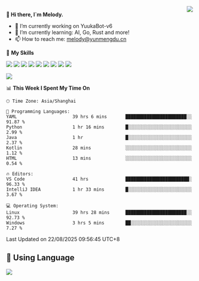<a href="#">
  <img align="right" src="https://github-readme-stats.vercel.app/api?username=melodyyuuka&count_private=true&show_icons=true" />
</a>

**👋 Hi there, I`m Melody.**

- 🔭 I’m currently working on YuukaBot-v6
- 🌱 I’m currently learning: AI, Go, Rust and more!
- 📫 How to reach me: melody@yunmengdu.cn

🌟 **My Skills** 

![](https://img.shields.io/badge/-Python-3e74a2?style=flat-square&logo=Python&logoColor=fff)
![](https://img.shields.io/badge/-Java-007396?style=flat-square&logo=OpenJDK&logoColor=fff)
![](https://img.shields.io/badge/-Node.js-339933?style=flat-square&logo=Node.js&logoColor=fff)
![](https://img.shields.io/badge/-Git-f05032?style=flat-square&logo=git&logoColor=fff)
![](https://img.shields.io/badge/-PostgreSQL-4169e1?style=flat-square&logo=PostgreSQL&logoColor=fff)
![](https://img.shields.io/badge/-Rust-000000?style=flat-square&logo=rust&logoColor=fff)
![](https://img.shields.io/badge/-VSCode-007acc?style=flat-square&logo=Visual-Studio-Code&logoColor=fff)
![](https://img.shields.io/badge/-FastAPI-009688?style=flat-square&logo=FastAPI&logoColor=fff)
![](https://img.shields.io/badge/-Linux-000000?style=flat-square&logo=Linux&logoColor=fff)


![](https://wakatime.com/badge/user/fa6dc0e2-47c5-4d2d-ae45-69fec6f2122c.svg)

<!--START_SECTION:waka-->
📊 **This Week I Spent My Time On** 

```text
🕑︎ Time Zone: Asia/Shanghai

💬 Programming Languages: 
YAML                     39 hrs 6 mins       ███████████████████████░░   91.87 % 
Python                   1 hr 16 mins        █░░░░░░░░░░░░░░░░░░░░░░░░    2.99 % 
Java                     1 hr                █░░░░░░░░░░░░░░░░░░░░░░░░    2.37 % 
Kotlin                   28 mins             ░░░░░░░░░░░░░░░░░░░░░░░░░    1.12 % 
HTML                     13 mins             ░░░░░░░░░░░░░░░░░░░░░░░░░    0.54 % 

🔥 Editors: 
VS Code                  41 hrs              ████████████████████████░   96.33 % 
IntelliJ IDEA            1 hr 33 mins        █░░░░░░░░░░░░░░░░░░░░░░░░    3.67 % 

💻 Operating System: 
Linux                    39 hrs 28 mins      ███████████████████████░░   92.73 % 
Windows                  3 hrs 5 mins        ██░░░░░░░░░░░░░░░░░░░░░░░    7.27 % 
```


 Last Updated on 22/08/2025 09:56:45 UTC+8
<!--END_SECTION:waka-->

## 🥰 **Using Language**

![](https://github-readme-stats.vercel.app/api/wakatime?username=MelodyYuyuko&layout=compact&hide_border=true)
